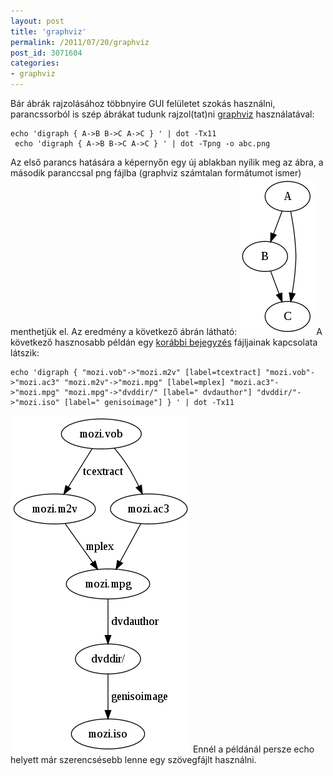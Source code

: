 ```yaml
---
layout: post
title: 'graphviz'
permalink: /2011/07/20/graphviz
post_id: 3071604
categories: 
- graphviz
---
```


Bár ábrák rajzolásához többnyire GUI felületet szokás használni, parancssorból is szép ábrákat tudunk rajzol(tat)ni 
[graphviz](http://www.graphviz.org/) használatával: 
```
echo 'digraph { A->B B->C A->C } ' | dot -Tx11
 echo 'digraph { A->B B->C A->C } ' | dot -Tpng -o abc.png
``` 
Az első parancs hatására a képernyőn egy új ablakban nyílik meg az ábra, a második paranccsal png fájlba (graphviz számtalan formátumot ismer) menthetjük el. Az eredmény a következő ábrán látható: 
![](/assets/graphviz_abc.png) 
A következő hasznosabb példán egy 
[korábbi bejegyzés](/2010/03/05/dvdauthor) fájljainak kapcsolata látszik: 
```
echo 'digraph { "mozi.vob"->"mozi.m2v" [label=tcextract] "mozi.vob"->"mozi.ac3" "mozi.m2v"->"mozi.mpg" [label=mplex] "mozi.ac3"->"mozi.mpg" "mozi.mpg"->"dvddir/" [label=" dvdauthor"] "dvddir/"->"mozi.iso" [label=" genisoimage"] } ' | dot -Tx11
``` 
![](/assets/graphviz_dvdauthor.png) 
Ennél a példánál persze echo helyett már szerencsésebb lenne egy szövegfájlt használni.